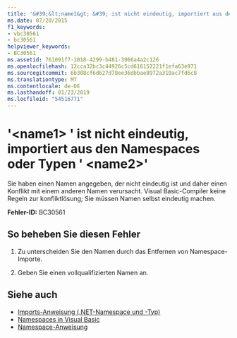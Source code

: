 ```yaml
---
title: '&#39;&lt;name1&gt; &#39; ist nicht eindeutig, importiert aus den Namespaces oder Typen &#39; &lt;name2&gt;&#39;'
ms.date: 07/20/2015
f1_keywords:
- vbc30561
- bc30561
helpviewer_keywords:
- BC30561
ms.assetid: 761091f7-1018-4299-b481-3966a4a2c126
ms.openlocfilehash: 12cca32bc3c44926c5cd616152221f1efa63e971
ms.sourcegitcommit: 6b308cf6d627d78ee36dbbae8972a310ac7fd6c8
ms.translationtype: MT
ms.contentlocale: de-DE
ms.lasthandoff: 01/23/2019
ms.locfileid: "54516771"
---
```

# <a name="39ltname1gt39-is-ambiguous-imported-from-the-namespaces-or-types-39ltname2gt39"></a>&#39;&lt;name1&gt; &#39; ist nicht eindeutig, importiert aus den Namespaces oder Typen &#39; &lt;name2&gt;&#39;
Sie haben einen Namen angegeben, der nicht eindeutig ist und daher einen Konflikt mit einem anderen Namen verursacht. Visual Basic-Compiler keine Regeln zur konfliktlösung; Sie müssen Namen selbst eindeutig machen.  
  
 **Fehler-ID:** BC30561  
  
## <a name="to-correct-this-error"></a>So beheben Sie diesen Fehler  
  
1.  Zu unterscheiden Sie den Namen durch das Entfernen von Namespace-Importe.  
  
2.  Geben Sie einen vollqualifizierten Namen an.  
  
## <a name="see-also"></a>Siehe auch
- [Imports-Anweisung (.NET-Namespace und -Typ)](../../../visual-basic/language-reference/statements/imports-statement-net-namespace-and-type.md)
- [Namespaces in Visual Basic](../../../visual-basic/programming-guide/program-structure/namespaces.md)
- [Namespace-Anweisung](../../../visual-basic/language-reference/statements/namespace-statement.md)
